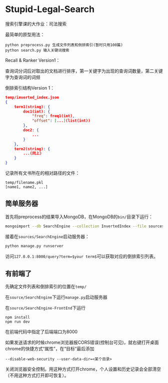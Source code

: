 # Stupid-Legal-Search
搜索引擎课的大作业：司法搜索

最简单的原型用法：

```
python preprocess.py 生成文件列表和倒排索引(暂时只用100篇)
python search.py 输入关键词搜索
```

Recall & Ranker Version1：

查询词分词后对取出的文档进行排序，第一关键字为出现的查询词数量，第二关键字为查询词的词频

倒排索引结构Version 1：

```json
temp/inverted_index.json
{
	term1(string): {
    	doc1(int): {
            "freq": freq1(int),
			"offset": [...](list(int))
        },
		doc2: {
            ...
        }
	},
	term2(string): {
        ...(同上)
    }
}
```

记录所有文书所在的相对路径的文件：

```
temp/filename.pkl
[name1, name2, ...]
```

## 简单服务器

首先将preprocess的结果导入MongoDB，在MongoDB的`bin/`目录下运行：

```bash
mongoimport --db SearchEngine --collection InvertedIndex --file sources/temp/inverted_index.json --jsonArray
```

接着在`sources/SearchEngine`启动服务器：

```bash
python manage.py runserver
```

访问`127.0.0.1:8000/query?term=$your term$`可以获取对应的倒排索引列表。

## 有前端了

先确定文件列表和倒排索引的位置在`temp/`

在`source/SearchEngine`下运行`manage.py`启动服务器

在`source/SearchEngine-FrontEnd`下运行

```
npm install
npm run dev
```

在前端代码中指定了后端端口为8000

如果发送请求的时候chrome浏览器报CORS错误(控制台可见)，就右键打开桌面chrome的快捷方式“属性”，在“目标”最后添加

```
--disable-web-security --user-data-dir=<某个目录>
```

关闭浏览器安全控制。用这种方式打开chrome，个人设置和历史记录会全部清空（不用这种方式打开即可恢复）。


